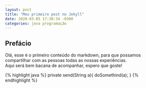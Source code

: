 ```yaml
---
layout: post
title: "Meu primeiro post no Jekyll"
date: 2020-03-05 17:30:34 -0300
categories: java programação
---
```


Prefácio
--------
Olá, esse é o primeiro conteúdo do markdown, para que possamos compartilhar com as pessoas todas as nossas experiências.  
Aqui será bem bacana de acompanhar, espero que goste!

{% highlight java %}
private send(String a){
    doSomethind(a);
}
{% endhighlight %}


